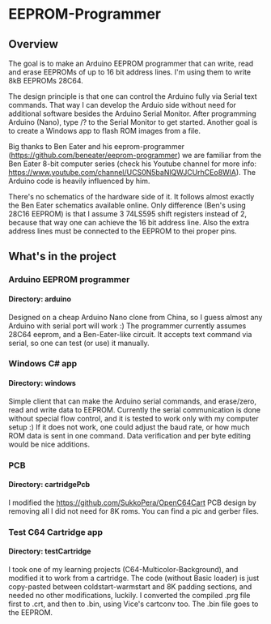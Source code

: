 # EEPROM-Programmer

## Overview
The goal is to make an Arduino EEPROM programmer that can write, read and erase EEPROMs of up to 16 bit address lines. I'm using them to write 8kB EEPROMs 28C64.

The design principle is that one can control the Arduino fully via Serial text commands. That way I can develop the Arduio side without need for additional software besides the Arduino Serial Monitor. After programming Arduino (Nano), type /? to the Serial Monitor to get started. Another goal is to create a Windows app to flash ROM images from a file.

Big thanks to Ben Eater and his eeprom-programmer (https://github.com/beneater/eeprom-programmer) we are familiar from the Ben Eater 8-bit computer series (check his Youtube channel for more info: https://www.youtube.com/channel/UCS0N5baNlQWJCUrhCEo8WlA). The Arduino code is heavily influenced by him.

There's no schematics of the hardware side of it. It follows almost exactly the Ben Eater schematics available online. Only difference (Ben's using 28C16 EEPROM) is that I assume 3 74LS595 shift registers instead of 2, because that way one can achieve the 16 bit address line. Also the extra address lines must be connected to the EEPROM to thei proper pins.


## What's in the project
### Arduino EEPROM programmer
#### Directory: arduino
Designed on a cheap Arduino Nano clone from
China, so I guess almost any Arduino with serial port will work :)
The programmer currently assumes 28C64 eeprom, and a Ben-Eater-like
circuit. It accepts text command via serial, so one can test (or use) 
it manually.

### Windows C# app
#### Directory: windows
Simple client that can make the Arduino
serial commands, and erase/zero, read and write
data to EEPROM. Currently the serial communication
is done without special flow control, and it
is tested to work only with my computer setup :) 
If it does not work, one could adjust the baud
rate, or how much ROM data is sent in one command.
Data verification and per byte editing would be nice
additions.

### PCB
#### Directory: cartridgePcb
I modified the https://github.com/SukkoPera/OpenC64Cart 
PCB design by removing all I did not need for 8K roms.
You can find a pic and gerber files.

### Test C64 Cartridge app
#### Directory: testCartridge
I took one of my learning projects (C64-Multicolor-Background),
and modified it to work from a cartridge. The code (without
Basic loader) is just
copy-pasted between coldstart-warmstart and 8K padding
sections, and needed no other modifications, luckily. I converted the compiled .prg file first to .crt, and then to .bin, using Vice's cartconv too. The .bin file goes to the EEPROM.

